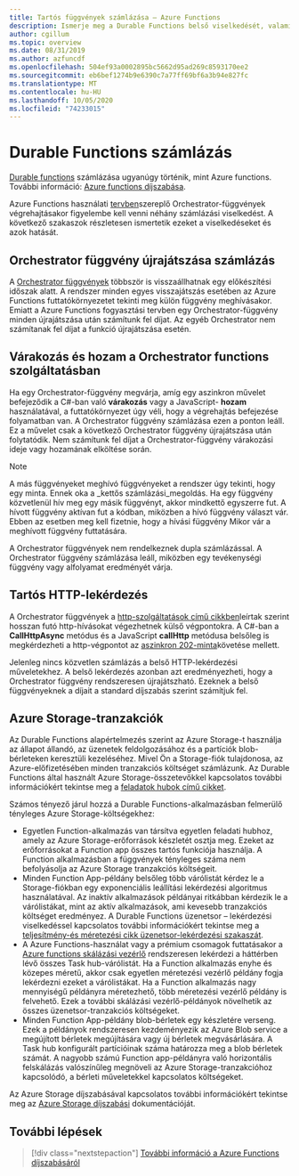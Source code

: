 ```yaml
---
title: Tartós függvények számlázása – Azure Functions
description: Ismerje meg a Durable Functions belső viselkedését, valamint azt, hogy azok hogyan hatnak a Azure Functions számlázására.
author: cgillum
ms.topic: overview
ms.date: 08/31/2019
ms.author: azfuncdf
ms.openlocfilehash: 504ef93a0002895bc5662d95ad269c8593170ee2
ms.sourcegitcommit: eb6bef1274b9e6390c7a77ff69bf6a3b94e827fc
ms.translationtype: MT
ms.contentlocale: hu-HU
ms.lasthandoff: 10/05/2020
ms.locfileid: "74233015"
---
```

# <a name="durable-functions-billing"></a>Durable Functions számlázás

[Durable functions](durable-functions-overview.md) számlázása ugyanúgy történik, mint Azure functions. További információ: [Azure functions díjszabása](https://azure.microsoft.com/pricing/details/functions/).

Azure Functions használati [tervben](../functions-scale.md#consumption-plan)szereplő Orchestrator-függvények végrehajtásakor figyelembe kell venni néhány számlázási viselkedést. A következő szakaszok részletesen ismertetik ezeket a viselkedéseket és azok hatását.

## <a name="orchestrator-function-replay-billing"></a>Orchestrator függvény újrajátszása számlázás

A [Orchestrator függvények](durable-functions-orchestrations.md) többször is visszaállhatnak egy előkészítési időszak alatt. A rendszer minden egyes visszajátszás esetében az Azure Functions futtatókörnyezetet tekinti meg külön függvény meghívásakor. Emiatt a Azure Functions fogyasztási tervben egy Orchestrator-függvény minden újrajátszása után számítunk fel díjat. Az egyéb Orchestrator nem számítanak fel díjat a funkció újrajátszása esetén.

## <a name="awaiting-and-yielding-in-orchestrator-functions"></a>Várakozás és hozam a Orchestrator functions szolgáltatásban

Ha egy Orchestrator-függvény megvárja, amíg egy aszinkron művelet befejeződik a C#-ban való **várakozás** vagy a JavaScript- **hozam** használatával, a futtatókörnyezet úgy véli, hogy a végrehajtás befejezése folyamatban van. A Orchestrator függvény számlázása ezen a ponton leáll. Ez a művelet csak a következő Orchestrator függvény újrajátszása után folytatódik. Nem számítunk fel díjat a Orchestrator-függvény várakozási ideje vagy hozamának elköltése során.

> [!NOTE]
> A más függvényeket meghívó függvényeket a rendszer úgy tekinti, hogy egy minta. Ennek oka a _kettős számlázási_megoldás. Ha egy függvény közvetlenül hív meg egy másik függvényt, akkor mindkettő egyszerre fut. A hívott függvény aktívan fut a kódban, miközben a hívó függvény választ vár. Ebben az esetben meg kell fizetnie, hogy a hívási függvény Mikor vár a meghívott függvény futtatására.
>
> A Orchestrator függvények nem rendelkeznek dupla számlázással. A Orchestrator függvény számlázása leáll, miközben egy tevékenységi függvény vagy alfolyamat eredményét várja.

## <a name="durable-http-polling"></a>Tartós HTTP-lekérdezés

A Orchestrator függvények a [http-szolgáltatások című cikkben](durable-functions-http-features.md)leírtak szerint hosszan futó http-hívásokat végezhetnek külső végpontokra. A C#-ban a **CallHttpAsync** metódus és a JavaScript **callHttp** metódusa belsőleg is megkérdezheti a http-végpontot az [aszinkron 202-minta](durable-functions-http-features.md#http-202-handling)követése mellett.

Jelenleg nincs közvetlen számlázás a belső HTTP-lekérdezési műveletekhez. A belső lekérdezés azonban azt eredményezheti, hogy a Orchestrator függvény rendszeresen újrajátszható. Ezeknek a belső függvényeknek a díjait a standard díjszabás szerint számítjuk fel.

## <a name="azure-storage-transactions"></a>Azure Storage-tranzakciók

Az Durable Functions alapértelmezés szerint az Azure Storage-t használja az állapot állandó, az üzenetek feldolgozásához és a partíciók blob-bérleteken keresztüli kezeléséhez. Mivel Ön a Storage-fiók tulajdonosa, az Azure-előfizetésében minden tranzakciós költséget számlázunk. Az Durable Functions által használt Azure Storage-összetevőkkel kapcsolatos további információkért tekintse meg a [feladatok hubok című cikket](durable-functions-task-hubs.md).

Számos tényező járul hozzá a Durable Functions-alkalmazásban felmerülő tényleges Azure Storage-költségekhez:

* Egyetlen Function-alkalmazás van társítva egyetlen feladati hubhoz, amely az Azure Storage-erőforrások készletét osztja meg. Ezeket az erőforrásokat a Function app összes tartós funkciója használja. A Function alkalmazásban a függvények tényleges száma nem befolyásolja az Azure Storage tranzakciós költségeit.
* Minden Function App-példány belsőleg több várólistát kérdez le a Storage-fiókban egy exponenciális leállítási lekérdezési algoritmus használatával. Az inaktív alkalmazások példányai ritkábban kérdezik le a várólistákat, mint az aktív alkalmazások, ami kevesebb tranzakciós költséget eredményez. A Durable Functions üzenetsor – lekérdezési viselkedéssel kapcsolatos további információkért tekintse meg a [teljesítmény-és méretezési cikk üzenetsor-lekérdezési szakaszát](durable-functions-perf-and-scale.md#queue-polling).
* A Azure Functions-használat vagy a prémium csomagok futtatásakor a [Azure functions skálázási vezérlő](../functions-scale.md#how-the-consumption-and-premium-plans-work) rendszeresen lekérdezi a háttérben lévő összes Task hub-várólistát. Ha a Function alkalmazás enyhe és közepes méretű, akkor csak egyetlen méretezési vezérlő példány fogja lekérdezni ezeket a várólistákat. Ha a Function alkalmazás nagy mennyiségű példányra méretezhető, több méretezési vezérlő példány is felvehető. Ezek a további skálázási vezérlő-példányok növelhetik az összes üzenetsor-tranzakciós költségeket.
* Minden Function App-példány blob-bérletek egy készletére verseng. Ezek a példányok rendszeresen kezdeményezik az Azure Blob service a megújított bérletek megújítására vagy új bérletek megvásárlására. A Task hub konfigurált partícióinak száma határozza meg a blob bérletek számát. A nagyobb számú Function app-példányra való horizontális felskálázás valószínűleg megnöveli az Azure Storage-tranzakcióhoz kapcsolódó, a bérleti műveletekkel kapcsolatos költségeket.

Az Azure Storage díjszabásával kapcsolatos további információkért tekintse meg az [Azure Storage díjszabási](https://azure.microsoft.com/pricing/details/storage/) dokumentációját. 

## <a name="next-steps"></a>További lépések

> [!div class="nextstepaction"]
> [További információ a Azure Functions díjszabásáról](https://azure.microsoft.com/pricing/details/functions/)
